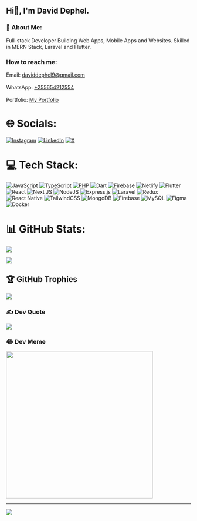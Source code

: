   ## Hi👋,  I'm David Dephel.

### 💫 About Me:
Full-stack Developer  Building  Web Apps, Mobile Apps and Websites. Skilled in MERN Stack, Laravel and Flutter.

### How to reach me:
Email: daviddephel9@gmail.com
<br>
<br>
WhatsApp: <a target='_blank' href='https://wa.me/+255654212554'>
 +255654212554
</a>
<br>
<br>
Portfolio: <a target='_blank' href='http://dephel.netlify.app/'>
 My Portfolio
</a>
<br>


<!--
### currently working 
 🔭 I’m currently working on a Web3-based DeFi Application


**dephel/dephel** is a ✨ _special_ ✨ repository because its `README.md` (this file) appears on your GitHub profile.

Here are some ideas to get you started:

# 🔭 I’m currently working on ...
- 🌱 I’m currently learning ...
- 👯 I’m looking to collaborate on ...
- 🤔 I’m looking for help with ...
- 💬 Ask me about ...
- 📫 How to reach me: ...
- 😄 Pronouns: ...
- ⚡ Fun fact: ...
-->


# 🌐 Socials:
[![Instagram](https://img.shields.io/badge/Instagram-%23E4405F.svg?logo=Instagram&logoColor=white)](https://instagram.com/dephel9) [![LinkedIn](https://img.shields.io/badge/LinkedIn-%230077B5.svg?logo=linkedin&logoColor=white)](https://linkedin.com/in/david-dephel-a945421b3) [![X](https://img.shields.io/badge/X-black.svg?logo=X&logoColor=white)](https://x.com/dephel9) 

# 💻 Tech Stack:
![JavaScript](https://img.shields.io/badge/javascript-%23323330.svg?style=for-the-badge&logo=javascript&logoColor=%23F7DF1E) ![TypeScript](https://img.shields.io/badge/typescript-%23007ACC.svg?style=for-the-badge&logo=typescript&logoColor=white) ![PHP](https://img.shields.io/badge/php-%23777BB4.svg?style=for-the-badge&logo=php&logoColor=white) ![Dart](https://img.shields.io/badge/dart-%230175C2.svg?style=for-the-badge&logo=dart&logoColor=white) ![Firebase](https://img.shields.io/badge/firebase-%23039BE5.svg?style=for-the-badge&logo=firebase) ![Netlify](https://img.shields.io/badge/netlify-%23000000.svg?style=for-the-badge&logo=netlify&logoColor=#00C7B7) ![Flutter](https://img.shields.io/badge/Flutter-%2302569B.svg?style=for-the-badge&logo=Flutter&logoColor=white) ![React](https://img.shields.io/badge/react-%2320232a.svg?style=for-the-badge&logo=react&logoColor=%2361DAFB) ![Next JS](https://img.shields.io/badge/Next-black?style=for-the-badge&logo=next.js&logoColor=white) ![NodeJS](https://img.shields.io/badge/node.js-6DA55F?style=for-the-badge&logo=node.js&logoColor=white) ![Express.js](https://img.shields.io/badge/express.js-%23404d59.svg?style=for-the-badge&logo=express&logoColor=%2361DAFB) ![Laravel](https://img.shields.io/badge/laravel-%23FF2D20.svg?style=for-the-badge&logo=laravel&logoColor=white) ![Redux](https://img.shields.io/badge/redux-%23593d88.svg?style=for-the-badge&logo=redux&logoColor=white) ![React Native](https://img.shields.io/badge/react_native-%2320232a.svg?style=for-the-badge&logo=react&logoColor=%2361DAFB) ![TailwindCSS](https://img.shields.io/badge/tailwindcss-%2338B2AC.svg?style=for-the-badge&logo=tailwind-css&logoColor=white) ![MongoDB](https://img.shields.io/badge/MongoDB-%234ea94b.svg?style=for-the-badge&logo=mongodb&logoColor=white) ![Firebase](https://img.shields.io/badge/Firebase-039BE5?style=for-the-badge&logo=Firebase&logoColor=white) ![MySQL](https://img.shields.io/badge/mysql-%2300000f.svg?style=for-the-badge&logo=mysql&logoColor=white) ![Figma](https://img.shields.io/badge/figma-%23F24E1E.svg?style=for-the-badge&logo=figma&logoColor=white) ![Docker](https://img.shields.io/badge/docker-%230db7ed.svg?style=for-the-badge&logo=docker&logoColor=white)
# 📊 GitHub Stats:
<!--

![](https://github-readme-stats.vercel.app/api?username=dephel&theme=dark&hide_border=false&include_all_commits=true&count_private=true)
-->
<!--

<br/>-->

![](https://github-readme-streak-stats.herokuapp.com/?user=dephel&theme=dark&hide_border=false)<br/>
<!--
-->

![](https://github-readme-stats.vercel.app/api/top-langs/?username=dephel&theme=dark&hide_border=false&include_all_commits=true&count_private=true&layout=compact)

## 🏆 GitHub Trophies
![](https://github-profile-trophy.vercel.app/?username=dephel&theme=radical&no-frame=false&no-bg=true&margin-w=4)

### ✍️ Dev Quote
![](https://quotes-github-readme.vercel.app/api?type=horizontal&theme=merko)
<!--

### 🔝 Public Repo
![](https://github-contributor-stats.vercel.app/api?username=dephel&limit=5&theme=dark&combine_all_yearly_contributions=true)
-->

### 😂 Dev Meme
<img src='https://randommeme-five.vercel.app/' style="height: 400px;"/>

---
[![](https://visitcount.itsvg.in/api?id=dephel&icon=9&color=4)](https://visitcount.itsvg.in)

<!-- Proudly created with GPRM ( https://gprm.itsvg.in ) -->
